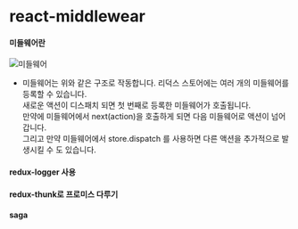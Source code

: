 # react-middlewear
#### **미들웨어란**  

![미들웨어](./src/img/middleware.png)  
- 미들웨어는 위와 같은 구조로 작동합니다. 리덕스 스토어에는 여러 개의 미들웨어를 등록할 수 있습니다.   
새로운 액션이 디스패치 되면 첫 번째로 등록한 미들웨어가 호출됩니다.   
만약에 미들웨어에서 next(action)을 호출하게 되면 다음 미들웨어로 액션이 넘어갑니다.   
그리고 만약 미들웨어에서 store.dispatch 를 사용하면 다른 액션을 추가적으로 발생시킬 수 도 있습니다.

####  redux-logger 사용

#### redux-thunk로 프로미스 다루기

#### saga
